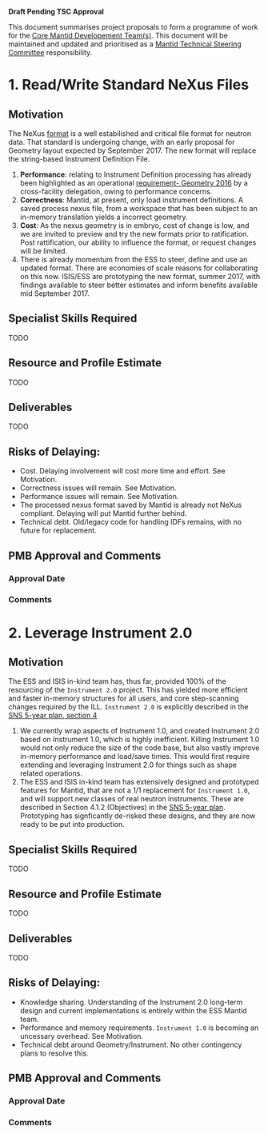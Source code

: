 **Draft Pending TSC Approval**

This document summarises project proposals to form a programme of work for the [Core Mantid Developement Team(s)](https://github.com/mantidproject/documents/blob/master/Project-Management/PMB/Mantid%20core%20team%20proposal.docx).
This document will be maintained and updated and prioritised as a [Mantid Technical Steering Committee](https://github.com/mantidproject/documents/tree/master/Project-Management/TechnicalSteeringCommittee) responsibility.

# 1. Read/Write Standard NeXus Files

## Motivation
The NeXus [format](http://www.nexusformat.org/) is a well estabilished and critical file format for neutron data. That standard is undergoing change, with an early proposal for Geometry layout expected by September 2017. The new format will replace the string-based Instrument Definition File. 

1. **Performance**: relating to Instrument Definition processing has already been highlighted as an operational [requirement- Geometry 2016](https://github.com/mantidproject/documents/blob/master/Design/Instrument-2.0/requirements-v2.md#performance-as-a-non-functional-requirement) by a cross-facility delegation, owing to performance concerns.
1. **Correctness**: Mantid, at present, only load instrument definitions. A saved process nexus file, from a workspace that has been subject to an in-memory translation yields a incorrect geometry. 
1. **Cost**: As the nexus geometry is in embryo, cost of change is low, and we are invited to preview and try the new formats prior to ratification. Post rattification, our ability to influence the format, or request changes will be limited.
1. There is already momentum from the ESS to steer, define and use an updated format. There are economies of scale reasons for collaborating on this now. ISIS/ESS are prototyping the new format, summer 2017, with findings available to steer better estimates and inform benefits available mid September 2017.

## Specialist Skills Required
TODO
## Resource and Profile Estimate
TODO
## Deliverables 
TODO
## Risks of Delaying:
* Cost. Delaying involvement will cost more time and effort. See Motivation.
* Correctness issues will remain. See Motivation.
* Performance issues will remain. See Motivation.
* The processed nexus format saved by Mantid is already not NeXus compliant. Delaying will put Mantid further behind.
* Technical debt. Old/legacy code for handling IDFs remains, with no future for replacement. 
## PMB Approval and Comments
### Approval Date 
### Comments

# 2. Leverage Instrument 2.0

## Motivation

The ESS and ISIS in-kind team has, thus far, provided 100% of the resourcing of the `Instrument 2.0` project. This has yielded more efficient and faster in-memory structures for all users, and core step-scanning changes required by the ILL. `Instrument 2.0` is explicitly described in the [SNS 5-year plan, section 4](https://github.com/mantidproject/documents/blob/master/Design/ORNL_Mantid_5yearplan.pdf)

1. We currently wrap aspects of Instrument 1.0, and created Instrument 2.0 based on Instrument 1.0, which is highly inefficient. Killing Instrument 1.0 would not only reduce the size of the code base, but also vastly improve in-memory performance and load/save times. This would first require extending and leveraging Instrument 2.0 for things such as shape related operations.
2. The ESS and ISIS in-kind team has extensively designed and prototyped features for Mantid, that are not a 1/1 replacement for `Instrument 1.0`, and will support new classes of real neutron instruments. These are described in Section 4.1.2 (Objectives) in the [SNS 5-year plan](https://github.com/mantidproject/documents/blob/master/Design/ORNL_Mantid_5yearplan.pdf). Prototyping has signficantly de-risked these designs, and they are now ready to be put into production.

## Specialist Skills Required
TODO
## Resource and Profile Estimate
TODO
## Deliverables 
TODO
## Risks of Delaying:
* Knowledge sharing. Understanding of the Instrument 2.0 long-term design and current implementations is entirely within the ESS Mantid team.
* Performance and memory requirements. `Instrument 1.0` is becoming an uncessary overhead. See Motivation.
* Technical debt around Geometry/Instrument. No other contingency plans to resolve this.
## PMB Approval and Comments
### Approval Date 
### Comments
  

